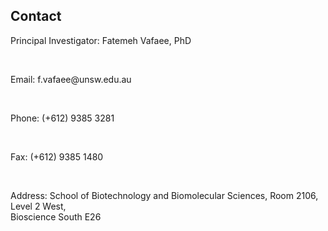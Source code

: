 ## Contact
<p>Principal Investigator: Fatemeh Vafaee, PhD</p><br>
<p>Email: f.vafaee@unsw.edu.au</p><br>
<p>Phone: (+612) 9385 3281</p><br>
<p>Fax: (+612) 9385 1480</p><br>
<p>Address: School of Biotechnology and Biomolecular Sciences, Room 2106,<br>
Level 2 West,<br>
Bioscience South E26</p><br>

